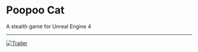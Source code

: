 # Poopoo Cat
 A stealth game for Unreal Engine 4

---
[![Trailer](https://i9.ytimg.com/vi/XGWpSyG6lyA/mq2.jpg?sqp=CLi4s-4F&rs=AOn4CLBlCAIws4YqtnZ5NnwBr2JLFKZ6SA)](https://www.youtube.com/embed/XGWpSyG6lyA)